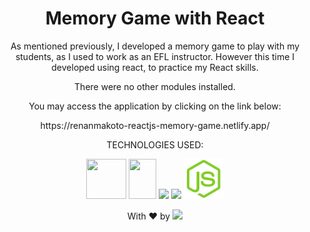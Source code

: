 <h1 align="center">Memory Game with React</h1>

<p align="center">As mentioned previously, I developed a memory game to play with my students, as I used to work as an EFL instructor. However this time I developed using react, to practice my React skills.</p>

<p align="center">There were no other modules installed.</p>

<p align="center">You may access the application by clicking on the link below:</p>

<p align="center">https://renanmakoto-reactjs-memory-game.netlify.app/</p>


<div align="center">
  

TECHNOLOGIES USED:

<a><img src="https://upload.wikimedia.org/wikipedia/commons/thumb/6/61/HTML5_logo_and_wordmark.svg/2048px-HTML5_logo_and_wordmark.svg.png" style="width: 64px; height: 64px;" /></a>
<a><img src="https://upload.wikimedia.org/wikipedia/commons/thumb/d/d5/CSS3_logo_and_wordmark.svg/1452px-CSS3_logo_and_wordmark.svg.png" style="width: 44px; height: 64px;" /></a>
<a target="_blank" href="https://developer.mozilla.org/en-US/docs/Web/JavaScript"><img src="https://upload.wikimedia.org/wikipedia/commons/thumb/6/6a/JavaScript-logo.png/64px-JavaScript-logo.png" /></a>
<a href="https://reactjs.org/" target="_blank"><img src="https://upload.wikimedia.org/wikipedia/commons/thumb/a/a7/React-icon.svg/64px-React-icon.svg.png" /></a>
<a href="https://nodejs.org/"><img src="https://raw.githubusercontent.com/devicons/devicon/master/icons/nodejs/nodejs-original.svg" style="width: 64px; height: 64px;" /></a>


</div>




<p align="center">With ❤ by <img src=https://img.shields.io/badge/-dotExtension-black /> <p/>
